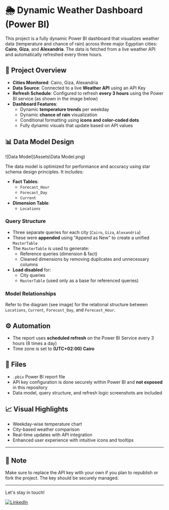# 🌦️ Dynamic Weather Dashboard (Power BI)

This project is a fully dynamic Power BI dashboard that visualizes weather data (temperature and chance of rain) across three major Egyptian cities: **Cairo**, **Giza**, and **Alexandria**. The data is fetched from a live weather API and automatically refreshed every three hours.

## 🔧 Project Overview

- **Cities Monitored**: Cairo, Giza, Alexandria  
- **Data Source**: Connected to a live **Weather API** using an API Key  
- **Refresh Schedule**: Configured to refresh **every 3 hours** using the Power BI service (as shown in the image below)
- **Dashboard Features**:
  - Dynamic **temperature trends** per weekday
  - Dynamic **chance of rain** visualization
  - Conditional formatting using **icons and color-coded dots**
  - Fully dynamic visuals that update based on API values

## 📊 Data Model Design

![Data Model](Assets\Data Model.png)

The data model is optimized for performance and accuracy using star schema design principles. It includes:

- **Fact Tables**:
  - `Forecast_Hour`
  - `Forecast_Day`
  - `Current`
- **Dimension Table**:
  - `Locations`

### Query Structure

- Three separate queries for each city (`Cairo`, `Giza`, `Alexandria`)
- These were **appended** using "Append as New" to create a unified `MasterTable`
- The `MasterTable` is used to generate:
  - Reference queries (dimension & fact)
  - Cleaned dimensions by removing duplicates and unnecessary columns
- **Load disabled** for:
  - City queries
  - `MasterTable` (used only as a base for referenced queries)

### Model Relationships

Refer to the diagram (see image) for the relational structure between `Locations`, `Current`, `Forecast_Day`, and `Forecast_Hour`.

## ⚙️ Automation

- The report uses **scheduled refresh** on the Power BI Service every 3 hours (8 times a day)
- Time zone is set to **(UTC+02:00) Cairo**

## 📁 Files

- `.pbix` Power BI report file
- API key configuration is done securely within Power BI and **not exposed** in this repository
- Data model, query structure, and refresh logic screenshots are included

## 📈 Visual Highlights

- Weekday-wise temperature chart
- City-based weather comparison
- Real-time updates with API integration
- Enhanced user experience with intuitive icons and tooltips

---

## 📌 Note

Make sure to replace the API key with your own if you plan to republish or fork the project. The key should be securely managed.

---







Let's stay in touch!

[![LinkedIn](https://img.shields.io/badge/LinkedIn-0077B5?style=for-the-badge&logo=linkedin&logoColor=white)](https://www.linkedin.com/in/peter-sobhy/)
